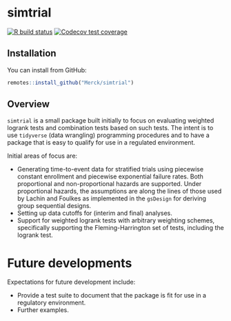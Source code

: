 # simtrial

<!-- badges: start -->
[![R build status](https://github.com/Merck/simtrial/workflows/R-CMD-check/badge.svg)](https://github.com/Merck/simtrial/actions)
[![Codecov test coverage](https://codecov.io/gh/Merck/simtrial/branch/main/graph/badge.svg)](https://codecov.io/gh/Merck/simtrial?branch=main)
<!-- badges: end -->

## Installation

You can install from GitHub:

```r
remotes::install_github("Merck/simtrial")
```

## Overview

`simtrial` is a small package built initially to focus on evaluating weighted logrank tests and combination tests based on such tests. The intent is to use `tidyverse` (data wrangling) programming procedures and to have a package that is easy to qualify for use in a regulated environment.

Initial areas of focus are:

- Generating time-to-event data for stratified trials using piecewise constant enrollment and piecewise exponential failure rates. Both proportional and non-proportional hazards are supported.
Under proportional hazards, the assumptions are along the lines of those used by Lachin and Foulkes as implemented in the `gsDesign` for deriving group sequential designs.
- Setting up data cutoffs for (interim and final) analyses.
- Support for weighted logrank tests with arbitrary weighting schemes, specifically supporting the Fleming-Harrington set of tests, including the logrank test.

# Future developments

Expectations for future development include:

- Provide a test suite to document that the package is fit for use in a regulatory environment.
- Further examples.
